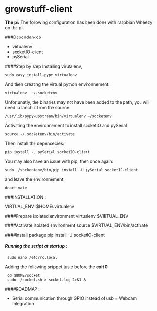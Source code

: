 growstuff-client
================
**The pi:** The following configuration has been done with raspbian Wheezy on the pi. 

###Dependances

- virtualenv
- socketIO-client
- pySerial

####Step by step
Installing virutalenv,

    sudo easy_install-pypy virtualenv

And then creating the virtual python environnement:
    
    virtualenv  ~/.socketenv
    
Unfortunatly, the binaries may not have been added to the path, you will need to lanch it from the source:

    /usr/lib/pypy-upstream/bin/virtualenv ~/socketenv
    
Activating the environnement to install socketIO and pySerial

    source ~/.socketenv/bin/activate
    
Then install the dependecies:

    pip install -U pySerial socketIO-client
    
You may also have an issue with pip, then once again:

    sudo ./sockentenv/bin/pip install -U pySerial socketIO-client


and leave the environnement:

    deactivate

###INSTALLATION :

VIRTUAL_ENV=$HOME/.virtualenv

####Prepare isolated environment
virtualenv $VIRTUAL_ENV

####Activate isolated environment
source $VIRTUAL_ENV/bin/activate

####Install package
pip install -U socketIO-client


##### Running the script at startup :

     sudo nano /etc/rc.local

 Adding the following snippet juste before the **exit 0**

     cd $HOME/socket
     sudo ./socket.sh > socket.log 2>&1 &


####ROADMAP : 

- Serial communication through GPIO instead of usb
= Webcam integration
